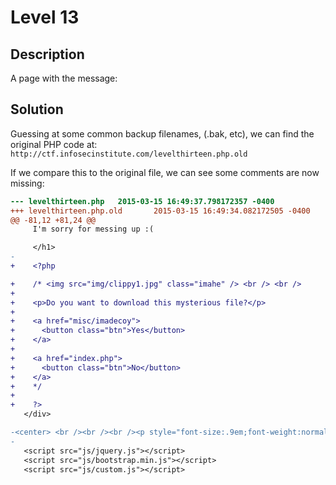 # Level 13

## Description

A page with the message:

>

## Solution

Guessing at some common backup filenames, (.bak, etc), we can find the original PHP code at: `http://ctf.infosecinstitute.com/levelthirteen.php.old`

If we compare this to the original file, we can see some comments are now missing:

```diff
--- levelthirteen.php   2015-03-15 16:49:37.798172357 -0400
+++ levelthirteen.php.old       2015-03-15 16:49:34.082172505 -0400
@@ -81,12 +81,24 @@
     I'm sorry for messing up :(

     </h1>
-
+    <?php

+    /* <img src="img/clippy1.jpg" class="imahe" /> <br /> <br />
+
+    <p>Do you want to download this mysterious file?</p>
+
+    <a href="misc/imadecoy">
+      <button class="btn">Yes</button>
+    </a>
+
+    <a href="index.php">
+      <button class="btn">No</button>
+    </a>
+    */
+
+    ?>
   </div>

-<center> <br /><br /><br /><p style="font-size:.9em;font-weight:normal;">Bounty: $130</p></center>
-
   <script src="js/jquery.js"></script>
   <script src="js/bootstrap.min.js"></script>
   <script src="js/custom.js"></script>
```
